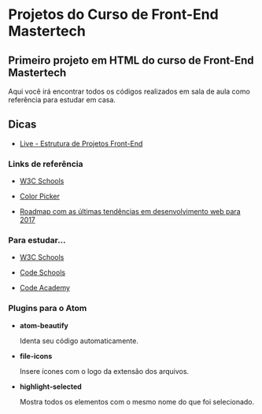 # Projetos do Curso de Front-End Mastertech

## Primeiro projeto em HTML do curso de Front-End Mastertech

Aqui você irá encontrar todos os códigos realizados em sala de aula como referência para estudar em casa.

## Dicas

* [Live - Estrutura de Projetos Front-End](https://www.facebook.com/mastertech.tech/videos/1743943105907692/)

### Links de referência

* [W3C Schools](https://www.w3schools.com/)

* [Color Picker](https://www.google.com.br/search?q=color+picker)

* [Roadmap com as últimas tendências em desenvolvimento web para 2017](https://github.com/kamranahmedse/developer-roadmap)

### Para estudar...

* [W3C Schools](https://www.w3schools.com/)

* [Code Schools](https://www.codeschool.com/)

* [Code Academy](https://www.codecademy.com/)


### Plugins para o Atom

* **atom-beautify**

  Identa seu código automaticamente.

* **file-icons**

  Insere ícones com o logo da extensão dos arquivos.

* **highlight-selected**

  Mostra todos os elementos com o mesmo nome do que foi selecionado.
